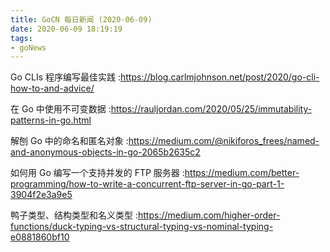 ```yaml
---
title: GoCN 每日新闻 (2020-06-09)
date: 2020-06-09 18:19:19
tags:
- goNews
---
```

Go CLIs 程序编写最佳实践 :https://blog.carlmjohnson.net/post/2020/go-cli-how-to-and-advice/

在 Go 中使用不可变数据 :https://rauljordan.com/2020/05/25/immutability-patterns-in-go.html

解刨 Go 中的命名和匿名对象 :https://medium.com/@nikiforos_frees/named-and-anonymous-objects-in-go-2065b2635c2

如何用 Go 编写一个支持并发的 FTP 服务器 :https://medium.com/better-programming/how-to-write-a-concurrent-ftp-server-in-go-part-1-3904f2e3a9e5

鸭子类型、结构类型和名义类型 :https://medium.com/higher-order-functions/duck-typing-vs-structural-typing-vs-nominal-typing-e0881860bf10

